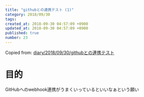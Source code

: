 ```yaml
---
title: "githubとの連携テスト (1)"
category: 2018/09/30
tags: 
created_at: 2018-09-30 04:57:09 +0900
updated_at: 2018-09-30 04:57:09 +0900
published: true
number: 23
---
```


Copied from: [diary/2018/09/30/githubとの連携テスト](/posts/22)

# 目的
GitHubへのwebhook連携がうまくいっているといいなぁという願い
